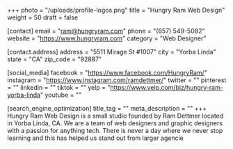 +++
photo = "/uploads/profile-logos.png"
title = "Hungry Ram Web Design"
weight = 50
draft = false

[contact]
email = "ram@hungryram.com"
phone = "(657) 549-5082"
website = "https://www.hungryram.com"
category = "Web Designer"

  [contact.address]
  address = "5511 Mirage St #1007"
  city = "Yorba Linda"
  state = "CA"
  zip_code = "92887"

[social_media]
facebook = "https://www.facebook.com/HungryRam/"
instagram = "https://www.instagram.com/ramdettmer/"
twitter = ""
pinterest = ""
linkedin = ""
tiktok = ""
yelp = "https://www.yelp.com/biz/hungry-ram-yorba-linda"
youtube = ""

[search_engine_optimization]
title_tag = ""
meta_description = ""
+++
Hungry Ram Web Design is a small studio founded by Ram Dettmer located in Yorba Linda, CA. We are a team of web designers and graphic designers with a passion for anything tech. There is never a day where we never stop learning and this has helped us stand out from larger agencie
